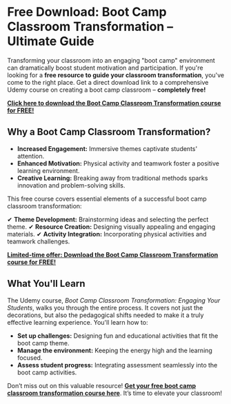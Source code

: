 # Free Download: Boot Camp Classroom Transformation – Ultimate Guide

Transforming your classroom into an engaging "boot camp" environment can dramatically boost student motivation and participation. If you're looking for a **free resource to guide your classroom transformation**, you've come to the right place. Get a direct download link to a comprehensive Udemy course on creating a boot camp classroom – **completely free!**

[**Click here to download the Boot Camp Classroom Transformation course for FREE!**](https://udemywork.com/boot-camp-classroom-transformation)

## Why a Boot Camp Classroom Transformation?

*   **Increased Engagement:** Immersive themes captivate students' attention.
*   **Enhanced Motivation:** Physical activity and teamwork foster a positive learning environment.
*   **Creative Learning:** Breaking away from traditional methods sparks innovation and problem-solving skills.

This free course covers essential elements of a successful boot camp classroom transformation:

✔ **Theme Development:** Brainstorming ideas and selecting the perfect theme.
✔ **Resource Creation:** Designing visually appealing and engaging materials.
✔ **Activity Integration:** Incorporating physical activities and teamwork challenges.

[**Limited-time offer: Download the Boot Camp Classroom Transformation course for FREE!**](https://udemywork.com/boot-camp-classroom-transformation)

## What You'll Learn

The Udemy course, *Boot Camp Classroom Transformation: Engaging Your Students*, walks you through the entire process. It covers not just the decorations, but also the pedagogical shifts needed to make it a truly effective learning experience. You'll learn how to:

*   **Set up challenges:** Designing fun and educational activities that fit the boot camp theme.
*   **Manage the environment:** Keeping the energy high and the learning focused.
*   **Assess student progress:** Integrating assessment seamlessly into the boot camp activities.

Don’t miss out on this valuable resource! **[Get your free boot camp classroom transformation course here](https://udemywork.com/boot-camp-classroom-transformation)**. It’s time to elevate your classroom!
